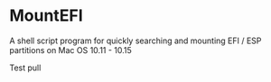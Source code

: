 # MountEFI
A shell script program for quickly searching and mounting EFI / ESP partitions on Mac OS 10.11 - 10.15

Test pull
